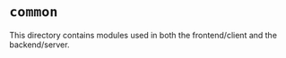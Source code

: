 # `common`

This directory contains modules used in both the frontend/client and the
backend/server.